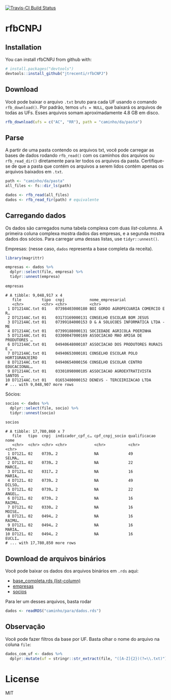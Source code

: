 [![Travis-CI Build Status](https://travis-ci.org/jtrecenti/rfbCNPJ.svg?branch=master)](https://travis-ci.org/jtrecenti/rfbCNPJ)

# rfbCNPJ

## Installation

You can install rfbCNPJ from github with:

``` r
# install.packages("devtools")
devtools::install_github("jtrecenti/rfbCNPJ")
```

## Download

Você pode baixar o arquivo `.txt` bruto para cada UF usando o comando 
`rfb_download()`. Por padrão, temos `ufs = NULL`, que baixará os arquivos
de todas as UFs. Esses arquivos somam aproximadamente 4.8 GB em disco.

``` r
rfb_download(ufs = c("AC", "RR"), path = "caminho/da/pasta")
```

## Parse

A partir de uma pasta contendo os arquivos txt, você pode carregar as bases
de dados rodando `rfb_read()` com os caminhos dos arquivos ou `rfb_read_dir()`
diretamente para ler todos os arquivos da pasta. Certifique-se de que a pasta
que contém os arquivos a serem lidos contém apenas os arquivos baixados 
em `.txt`.

``` r
path <- "caminho/da/pasta"
all_files <- fs::dir_ls(path)

dados <- rfb_read(all_files)
dados <- rfb_read_fir(path) # equivalente
```

## Carregando dados

Os dados são carregados numa tabela complexa com duas *list-columns*. A primeira
coluna complexa mostra dados das empresas, e a segunda mostra dados dos sócios.
Para carregar uma dessas listas, use `tidyr::unnest()`.

Empresas: (nesse caso, `dados` representa a base completa da receita).

``` r
library(magrittr)

empresas <- dados %>% 
  dplyr::select(file, empresa) %>% 
  tidyr::unnest(empresa)
  
empresas
```

```
# A tibble: 9,048,917 x 4
   file         tipo  cnpj           nome_empresarial                    
   <chr>        <chr> <chr>          <chr>                               
 1 D71214AC.txt 01    07398403000180 BOI GORDO AGROPECUARIA COMERCIO E R…
 2 D71214AC.txt 01    03173169000131 CONSELHO ESCOLAR BOM JESUS          
 3 D71214AC.txt 01    07399184000153 D & A SOLUCOES INFORMATICA LTDA - ME
 4 D71214AC.txt 01    07399188000131 SOCIEDADE AGRICOLA POERINHA         
 5 D71214AC.txt 01    03300047000169 ASSOCIACAO MAO AMIGA DE PRODUTORES …
 6 D71214AC.txt 01    04940648000107 ASSOCIACAO DOS PRODUTORES RURAIS E …
 7 D71214AC.txt 01    04940653000101 CONSELHO ESCOLAR POLO HORTIGRANJEIRO
 8 D71214AC.txt 01    04940654000156 CONSELHO ESCOLAR CENTRO EDUCACIONAL…
 9 D71214AC.txt 01    03301098000105 ASSOCIACAO AGROEXTRATIVISTA SANTOS …
10 D71214AC.txt 01    01653480000152 DENEVS - TERCEIRIZACAO LTDA         
# ... with 9,048,907 more rows

```

Sócios:

``` r
socios <- dados %>% 
  dplyr::select(file, socio) %>% 
  tidyr::unnest(socio)
  
socios
```

```
# A tibble: 17,780,860 x 7
   file   tipo  cnpj  indicador_cpf_c… cpf_cnpj_socio qualificacao nome  
   <chr>  <chr> <chr> <chr>            <chr>          <chr>        <chr> 
 1 D7121… 02    0739… 2                NA             49           SELMA…
 2 D7121… 02    0739… 2                NA             22           MARCE…
 3 D7121… 02    0317… 2                NA             16           MARIA…
 4 D7121… 02    0739… 2                NA             49           DILSO…
 5 D7121… 02    0739… 2                NA             22           ANGEL…
 6 D7121… 02    0739… 2                NA             16           RAIMU…
 7 D7121… 02    0330… 2                NA             16           MOISE…
 8 D7121… 02    0494… 2                NA             16           RAIMU…
 9 D7121… 02    0494… 2                NA             16           MARIA…
10 D7121… 02    0494… 2                NA             16           EUCLI…
# ... with 17,780,850 more rows

```

## Download de arquivos binários

Você pode baixar os dados dos arquivos binários em `.rds` aqui:

- [base_completa.rds (list-column)](https://www.dropbox.com/s/js3lvm0ogpxcjch/rfb.rds?dl=1)
- [empresas](https://www.dropbox.com/s/9h06mn9rzml4d2h/rfb_empresas.rds?dl=1)
- [socios](https://www.dropbox.com/s/67rs8fiv77gu73f/rfb_socios.rds?dl=1)

Para ler um desses arquivos, basta rodar

``` r
dados <- readRDS("caminho/para/dados.rds")
```

## Observação

Você pode fazer filtros da base por UF. Basta olhar o nome do arquivo 
na coluna `file`:

``` r
dados_com_uf <- dados %>% 
  dplyr::mutate(uf = stringr::str_extract(file, "([A-Z]{2})(?=\\.txt)"))
```

# License


MIT


